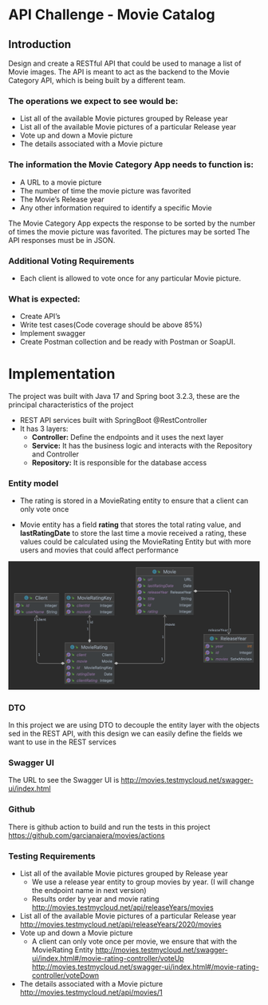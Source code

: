 # API Challenge - Movie Catalog

## Introduction
Design and create a RESTful API that could be used to manage a list of Movie images. The API is meant to act as the backend to the Movie Category API, which is being built by a different team.

### The operations we expect to see would be:

* List all of the available Movie pictures grouped by Release year
* List all of the available Movie pictures of a particular Release year
* Vote up and down a Movie picture
* The details associated with a Movie picture

### The information the Movie Category App needs to function is:
* A URL to a movie picture
* The number of time the movie picture was favorited
* The Movie’s Release year
* Any other information required to identify a specific Movie

The Movie Category App expects the response to be sorted by the number of times the movie picture was favorited. The pictures may be sorted
The API responses must be in JSON.
### Additional Voting Requirements
* Each client is allowed to vote once for any particular Movie picture.

### What is expected:
* Create API’s
* Write test cases(Code coverage should be above 85%)
* Implement swagger
* Create Postman collection and be ready with Postman or SoapUI.

# Implementation

The project was built with Java 17 and Spring boot 3.2.3, these are the principal characteristics of the project
* REST API services built with SpringBoot @RestController
* It has 3 layers: 
  * **Controller:** Define the endpoints and it uses the next layer 
  * **Service:** It has the business logic and interacts with the Repository and Controller
  * **Repository:** It is responsible for the database access

### Entity model 
* The rating is stored in a MovieRating entity to ensure that a client can only vote once
+ Movie entity has a field **rating** that stores the total rating value, and **lastRatingDate** to store the last time a movie received a rating, 
these values could be calculated using the MovieRating Entity but with more users and movies that could affect performance

![entities.png](entities.png)

### DTO
In this project we are using DTO to decouple the entity layer with the objects sed in the REST API, 
with this design we can easily define the fields we want to use in the REST services

### Swagger UI
The URL to see the Swagger UI is
http://movies.testmycloud.net/swagger-ui/index.html

### Github
There is github action to build and run the tests in this project
https://github.com/garcianajera/movies/actions

### Testing Requirements

* List all of the available Movie pictures grouped by Release year
  * We use a release year entity to group movies by year. (I will change the endpoint name in next version)
  * Results order by year and movie rating
    http://movies.testmycloud.net/api/releaseYears/movies
* List all of the available Movie pictures of a particular Release year
    http://movies.testmycloud.net/api/releaseYears/2020/movies
* Vote up and down a Movie picture
  * A client can only vote once per movie, we ensure that with the MovieRating Entity
    http://movies.testmycloud.net/swagger-ui/index.html#/movie-rating-controller/voteUp
    http://movies.testmycloud.net/swagger-ui/index.html#/movie-rating-controller/voteDown
* The details associated with a Movie picture
http://movies.testmycloud.net/api/movies/1






